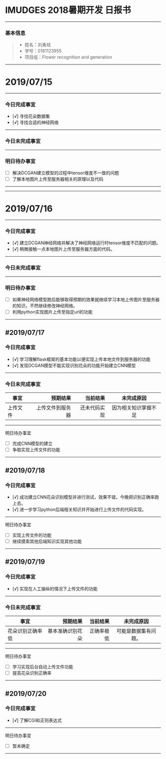 # IMUDGES 2018暑期开发 日报书
-------


### 基本信息
> * 姓名：刘勇袺
> * 学号：0181123955
> * 项目组：Flower recognition and generation

-------


# 2019/07/15

-------

### 今日完成事宜
- [√]  寻找花朵数据集
- [√]  寻找合适的神经网络 
-----
### 今日未完成事宜


------
### 明日待办事宜
- [ ] 解决DCGAN建立模型的过程中tensor维度不一致的问题
- [ ] 了解本地图片上传至服务器相关的原理以及代码
-------
-------


# 2019/07/16

-------

### 今日完成事宜
- [√]  建立DCGAN神经网络并解决了神经网络运行时tensor维度不匹配的问题。
- [√]  稍微接触一点本地图片上传至服务器方面的代码。
-----
### 今日未完成事宜
------
### 明日待办事宜
- [ ] 如果神经网络模型跑后能够取得预期的效果就继续学习本地上传图片至服务器的知识，不然继续修改神经网络。
- [ ] 利用python实现图片上传至指定url的功能
-------
#2019/07/17
----
### 今日完成事宜
- [√]  学习理解flask框架的基本功能以便实现上传本地文件到服务器的功能
- [√]  发现DCGAN模型不能实现识别花朵的功能开始建立CNN模型
-----
### 今日未完成事宜


| 事宜     |预期结果| 当前结果  | 未完成原因   | 
| --------   | -----:  | -----:  | :----:  |
|  上传文件  | 上传文件到服务器 | 还未代码实现 | 因为相关知识掌握不足 |


------

明日待办事宜
- [ ] 完成CNN模型的建立
- [ ] 争取实现上传文件的功能
-----
#2019/07/18
-----
### 今日完成事宜
- [√]  成功建立CNN花朵识别模型并进行测试，效果不错，今晚把识别正确率跑上去。
- [√]  进一步学习python后端相关知识并开始进行上传文件的代码实现。
-----
明日待办事宜
- [ ] 实现上传文件的功能
- [ ] 继续摸索其他后端知识实现其他功能
-----
#2019/07/19
-----
### 今日完成事宜
- [√] 实现在人工操纵的情况下上传文件的功能
-----
### 今日未完成事宜


| 事宜     |预期结果| 当前结果  | 未完成原因   | 
| --------   | -----:  | -----:  | :----:  |
|  花朵识别正确率低  | 基本准确识别花朵 | 正确率极低 | 可能是数据集有问题。 |

-----
明日待办事宜
- [ ] 学习实现后台自动上传文件功能
- [ ] 提高花朵识别正确率
-----
#2019/07/20
-----
### 今日完成事宜
- [√] 了解CGI和正则表达式
-----
明日待办事宜
- [ ] 暂未确定
-----

